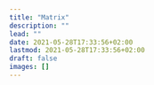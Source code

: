 ```yaml
---
title: "Matrix"
description: ""
lead: ""
date: 2021-05-28T17:33:56+02:00
lastmod: 2021-05-28T17:33:56+02:00
draft: false
images: []
---
```

